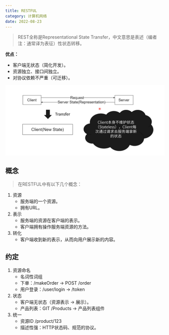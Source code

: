```yaml
---
title: RESTFUL
category: 计算机网络
date: 2022-08-23
---
```


> REST全称是Representational State Transfer，中文意思是表述（编者注：通常译为表征）性状态转移。

**优点：**

- 客户端无状态（简化开发）。
- 资源独立、接口间独立。
- 对协议依赖不严重（可迁移）。

![1661264598101](assets/1661264598101.png)

## 概念

> 在RESTFUL中有以下几个概念：

1. 资源
   - 服务端的一个资源。
   - 拥有URL。
2. 表示
   - 服务端的资源在客户端的表示。
   - 客户端拥有操作服务端资源的方法。
3. 转化
   - 客户端收到新的表示，从而向用户展示新的内容。

## 约定

1. 资源命名
   - 名词性词组
   - 下单：/makeOrder -> POST /order
   - 用户登录：/user/login -> /token
2. 状态
   - 客户端无状态（资源表示 -> 展示）。
   - 产品列表：GIT /Products -> 产品列表组件
3. 统一
   - 资源ID /product/123
   - 描述性强：HTTP状态码、规范的协议。